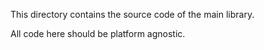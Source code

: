 This directory contains the source code of the main library.

All code here should be platform agnostic.
